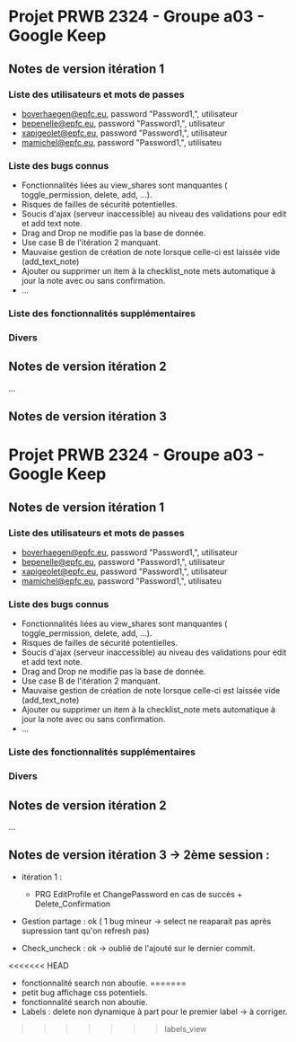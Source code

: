 # Projet PRWB 2324 - Groupe a03 - Google Keep

## Notes de version itération 1 

### Liste des utilisateurs et mots de passes

  * boverhaegen@epfc.eu, password "Password1,", utilisateur
  * bepenelle@epfc.eu, password "Password1,", utilisateur
  * xapigeolet@epfc.eu, password "Password1,", utilisateur
  * mamichel@epfc.eu, password "Password1,", utilisateu

### Liste des bugs connus

  * Fonctionnalités liées au view_shares sont manquantes ( toggle_permission, delete, add, ...).
  * Risques de failles de sécurité potentielles.
  * Soucis d'ajax (serveur inaccessible) au niveau des validations pour edit et add text note.
  * Drag and Drop ne modifie pas la base de donnée.
  * Use case B de l'itération 2 manquant.
  * Mauvaise gestion de création de note lorsque celle-ci est laissée vide (add_text_note)
  * Ajouter ou supprimer un item à la checklist_note mets automatique à jour la note avec ou sans confirmation.
  * ...

### Liste des fonctionnalités supplémentaires

### Divers

## Notes de version itération 2

...

## Notes de version itération 3 

# Projet PRWB 2324 - Groupe a03 - Google Keep

## Notes de version itération 1 

### Liste des utilisateurs et mots de passes

  * boverhaegen@epfc.eu, password "Password1,", utilisateur
  * bepenelle@epfc.eu, password "Password1,", utilisateur
  * xapigeolet@epfc.eu, password "Password1,", utilisateur
  * mamichel@epfc.eu, password "Password1,", utilisateu

### Liste des bugs connus

  * Fonctionnalités liées au view_shares sont manquantes ( toggle_permission, delete, add, ...).
  * Risques de failles de sécurité potentielles.
  * Soucis d'ajax (serveur inaccessible) au niveau des validations pour edit et add text note.
  * Drag and Drop ne modifie pas la base de donnée.
  * Use case B de l'itération 2 manquant.
  * Mauvaise gestion de création de note lorsque celle-ci est laissée vide (add_text_note)
  * Ajouter ou supprimer un item à la checklist_note mets automatique à jour la note avec ou sans confirmation.
  * ...

### Liste des fonctionnalités supplémentaires

### Divers

## Notes de version itération 2

...

## Notes de version itération 3 -> 2ème session :  

  * itération 1 : 
    - PRG EditProfile et ChangePassword en cas de succès + Delete_Confirmation
    

  * Gestion partage : ok ( 1 bug mineur -> select ne reaparait pas après supression tant qu'on refresh pas)
  * Check_uncheck : ok -> oublié de l'ajouté sur le dernier commit.
  
<<<<<<< HEAD
  *  fonctionnalité search non aboutie.
=======
  * petit bug affichage css potentiels.
  *  fonctionnalité search non aboutie.
  * Labels : delete non dynamique à part pour le premier label -> à corriger.
>>>>>>> labels_view
